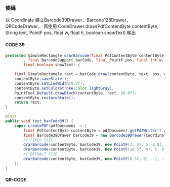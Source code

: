 ### 條碼 

以 Coordinate 建立Barcode39Drawer、Barcode128Drawer、QRCodeDrawer。
再使用 CodeDrawer.draw(PdfContentByte contentByte, String text, PointF pos, float w, float h, boolean showText) 輸出

#### CODE 39

``` java 
protected SimpleRectangle drarBarcode(final PdfContentByte contentByte //
        , final BarcodeSupport barCode, final PointF pos, final int w, final float h, final String text,
        final boolean showText) {

    final SimpleRectangle rect = barCode.draw(contentByte, text, pos, w, h, showText);
    contentByte.saveState();
    contentByte.setLineWidth(0.2f);
    contentByte.setColorStroke(Color.lightGray);
    PaintTool.Default.drawBlock(contentByte, rect, 20.0f);
    contentByte.restoreState();
    return rect;
}

@Test
public void test_barCode39() {
    super.createPDF(pdfDocument -> {
        final PdfContentByte contentByte = pdfDocument.getPdfWriter().getDirectContent();
        final Barcode39Drawer barCode39 = new Barcode39Drawer(Coordinate.CM_TL);
        // FIXED SIZE
        drarBarcode(contentByte, barCode39, new PointF(3, 4), 5, 0.8f, "TEST60105", true);
        drarBarcode(contentByte, barCode39, new PointF(10.5f, 4), 5, 0.8f, "TEST60105", false);
        // DEFUALT SIZE
        drarBarcode(contentByte, barCode39, new PointF(8.5f, 8), -1, -1, "TEST60105", false);
    });
}
```

#### QR-CODE 

